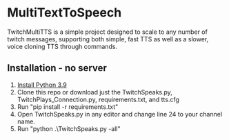 # MultiTextToSpeech

TwitchMultiTTS is a simple project designed to scale to any number of twitch messages, supporting both simple, fast TTS as well as a slower, voice cloning TTS through commands.

## Installation - no server
1. [Install Python 3.9](https://www.python.org/downloads/release/python-390/) 
2. Clone this repo or download just the TwitchSpeaks.py, TwitchPlays_Connection.py, requirements.txt, and tts.cfg
3. Run "pip install -r requirements.txt"
4. Open TwitchSpeaks.py in any editor and change line 24 to your channel name.
5. Run "python .\TwitchSpeaks.py -all"